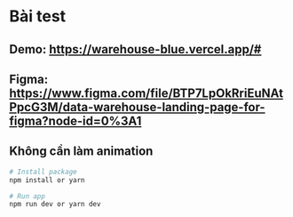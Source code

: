 # Bài test

## Demo: https://warehouse-blue.vercel.app/#

## Figma: https://www.figma.com/file/BTP7LpOkRriEuNAtPpcG3M/data-warehouse-landing-page-for-figma?node-id=0%3A1

## Không cần làm animation

```bash
# Install package
npm install or yarn

# Run app
npm run dev or yarn dev
```
